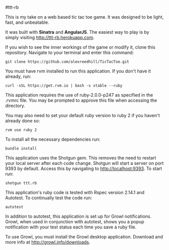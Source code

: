 #ttt-rb


This is my take on a web based tic tac toe game. It was designed to be light, fast, and unbeatable. 

It was built with **Sinatra** and **AngularJS**. The easiest way to play is by simply visiting <http://ttt-rb.herokuapp.com>.

If you wish to see the inner workings of the game or modify it, clone this repository. Navigate to your terminal and enter this command:

```
git clone https://github.com/alexreedhill/TicTacToe.git
```

You must have rvm installed to run this application. If you don't have it already, run:

```
curl -sSL https://get.rvm.io | bash -s stable --ruby
```

This application requires the use of ruby-2.0.0-p247 as specified in the .rvmrc file. You may be prompted to approve this file when accessing the directory.

 You may also need to set your default ruby version to ruby 2 if you haven't already done so:

```
rvm use ruby 2
```


To install all the necessary dependencies run:

```
bundle install
```

This application uses the Shotgun gem. This removes the need to restart your local server after each code change. Shotgun will start a server on port 9393 by default. Access this by navigating to <http://localhost:9393>. To start run:

```
shotgun ttt.rb
```

This application's ruby code is tested with Rspec version 2.14.1 and Autotest. To continually test the code run:

```
autotest
```

In addition to autotest, this application is set up for Growl notifications. Growl, when used in conjunction with autotest, shows you a popup notification with your test status each time you save a ruby file.

To use Growl, you must install the Growl desktop application. Download and more info at <http://growl.info/downloads>.

